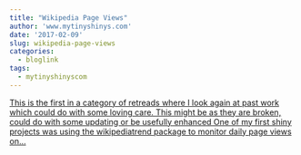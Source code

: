 ```yaml
---
title: "Wikipedia Page Views"
author: 'www.mytinyshinys.com'
date: '2017-02-09'
slug: wikipedia-page-views
categories:
  - bloglink
tags:
  - mytinyshinyscom
---
```


[This is the first in a category of retreads where I look again at past work which could do with some loving care. This might be as they are broken, could do with some updating or be usefully enhanced One of my first shiny projects was using the wikipediatrend package to monitor daily page views on...<click to read more>](https://www.mytinyshinys.com/2017/02/09/wikipedia-page-views/)


